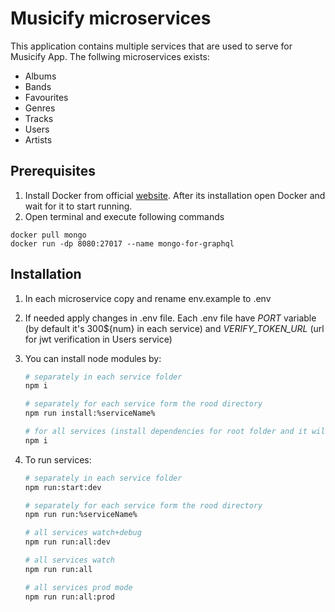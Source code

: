 # Musicify microservices

This application contains multiple services that are used to serve for Musicify App. The follwing microservices exists:

- Albums
- Bands
- Favourites
- Genres
- Tracks
- Users
- Artists

## Prerequisites

1. Install Docker from official [website](https://www.docker.com/products/docker-desktop/). After its installation open Docker and wait for it to start running.
2. Open terminal and execute following commands

```
docker pull mongo
docker run -dp 8080:27017 --name mongo-for-graphql
```

## Installation

1. In each microservice copy and rename env.example to .env
2. If needed apply changes in .env file. Each .env file have _PORT_ variable (by default it's 300${num} in each service)
   and _VERIFY_TOKEN_URL_ (url for jwt verification in Users service)
3. You can install node modules by:

   ```bash
   # separately in each service folder
   npm i

   # separately for each service form the rood directory
   npm run install:%serviceName%

   # for all services (install dependencies for root folder and it will install nested dependencies in postinstall script)
   npm i
   ```

4. To run services:

   ```bash
   # separately in each service folder
   npm run:start:dev

   # separately for each service form the rood directory
   npm run run:%serviceName%

   # all services watch+debug
   npm run run:all:dev

   # all services watch
   npm run run:all

   # all services prod mode
   npm run run:all:prod
   ```
